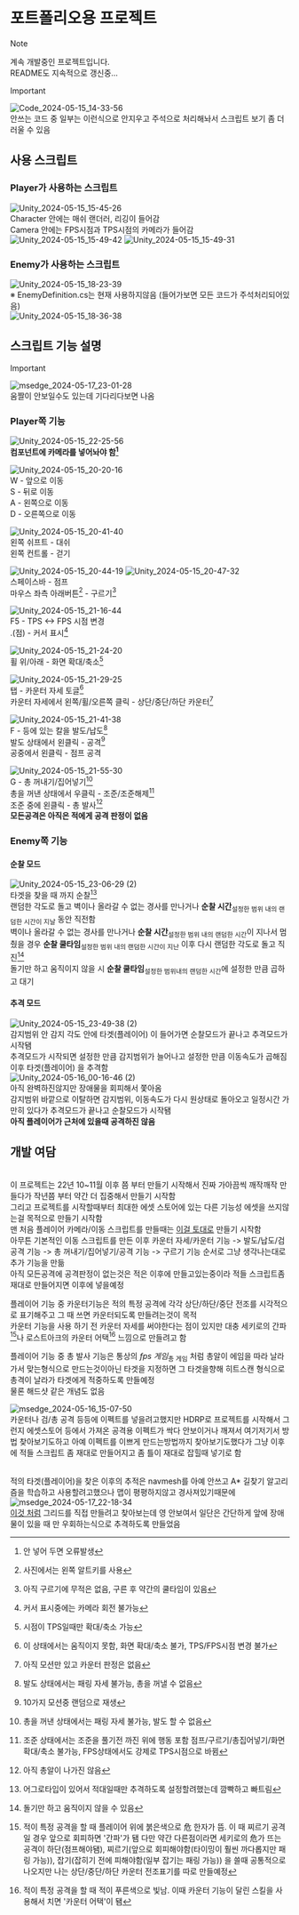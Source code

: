 # 포트폴리오용 프로젝트

> [!NOTE]
> 계속 개발중인 프로젝트입니다.
> <br>README도 지속적으로 갱신중...

> [!IMPORTANT]
> ![Code_2024-05-15_14-33-56](https://github.com/KimLiquid/MyProject/assets/114733076/f7b9e241-61fc-4e1d-a5bd-2718d28f8beb)
> <br>안쓰는 코드 중 일부는 이런식으로 안지우고 주석으로 처리해놔서 스크립트 보기 좀 더러울 수 있음

## 사용 스크립트 

### Player가 사용하는 스크립트
![Unity_2024-05-15_15-45-26](https://github.com/KimLiquid/MyProject/assets/114733076/fec51a56-94d4-49cc-a1de-f4ec3b2589ff) 
<br>Character 안에는 매쉬 랜더러, 리깅이 들어감
<br>Camera 안에는 FPS시점과 TPS시점의 카메라가 들어감
<br>![Unity_2024-05-15_15-49-42](https://github.com/KimLiquid/MyProject/assets/114733076/9cd8693b-a3c7-4ea9-9e48-1ce14a1cf28d)
![Unity_2024-05-15_15-49-31](https://github.com/KimLiquid/MyProject/assets/114733076/18fb3eb4-f98e-4a7f-9fba-8057c3e05031)

### Enemy가 사용하는 스크립트
![Unity_2024-05-15_18-23-39](https://github.com/KimLiquid/MyProject/assets/114733076/9f3eac09-3b5b-4dee-8d35-34d44ae908b0)
<br>※ EnemyDefinition.cs는 현재 사용하지않음 (들어가보면 모든 코드가 주석처리되어있음)<br>
![Unity_2024-05-15_18-36-38](https://github.com/KimLiquid/MyProject/assets/114733076/d18a5553-de2a-4301-afc7-c1a4a7582ae7)

## 스크립트 기능 설명
> [!IMPORTANT]
> ![msedge_2024-05-17_23-01-28](https://github.com/KimLiquid/MyProject/assets/114733076/9c1ea486-3058-4afe-9452-59a22e26c698)
> <br>움짤이 안보일수도 있는데 기다리다보면 나옴

### Player쪽 기능
![Unity_2024-05-15_22-25-56](https://github.com/KimLiquid/MyProject/assets/114733076/e4fa73c0-1da0-4661-9fb1-7550c88a66e4)
<br>**컴포넌트에 카메라를 넣어놔야 함[^1]**
[^1]:안 넣어 두면 오류발생 

![Unity_2024-05-15_20-20-16](https://github.com/KimLiquid/MyProject/assets/114733076/e3157a2c-aaf9-4b1d-bfb2-fa932af6ec38)
<br>W - 앞으로 이동
<br>S - 뒤로 이동
<br>A - 왼쪽으로 이동
<br>D - 오른쪽으로 이동

![Unity_2024-05-15_20-41-40](https://github.com/KimLiquid/MyProject/assets/114733076/4e855963-7692-4ea2-8621-c49b4e9f4b51)
<br>왼쪽 쉬프트 - 대쉬
<br>왼쪽 컨트롤 - 걷기

![Unity_2024-05-15_20-44-19](https://github.com/KimLiquid/MyProject/assets/114733076/eb6747d3-3434-4323-aa6f-924d892550c6)
![Unity_2024-05-15_20-47-32](https://github.com/KimLiquid/MyProject/assets/114733076/da6e8437-567f-4e1e-aaa1-d34b11ba93fa)
<br>스페이스바 - 점프
<br>마우스 좌측 아래버튼[^2] - 구르기[^3]
[^2]:사진에서는 왼쪽 알트키를 사용
[^3]:아직 구르기에 무적은 없음, 구른 후 약간의 쿨타임이 있음

![Unity_2024-05-15_21-16-44](https://github.com/KimLiquid/MyProject/assets/114733076/13f0de75-6457-4133-9210-f2716502a68b)
<br>F5 - TPS <-> FPS 시점 변경
<br>.(점) - 커서 표시[^4]
[^4]:커서 표시중에는 카메라 회전 불가능

![Unity_2024-05-15_21-24-20](https://github.com/KimLiquid/MyProject/assets/114733076/827df6d7-f5cc-4864-8e35-da5d3ef27745)
<br>휠 위/아래 - 화면 확대/축소[^5]
[^5]:시점이 TPS일때만 확대/축소 가능

![Unity_2024-05-15_21-29-25](https://github.com/KimLiquid/MyProject/assets/114733076/b7b3b6b1-a621-43e7-8eb0-90cbe1e93ca0)
<br>탭 - 카운터 자세 토글[^6]
<br>카운터 자세에서 왼쪽/휠/오른쪽 클릭 - 상단/중단/하단 카운터[^7]
[^6]:이 상태에서는 움직이지 못함, 화면 확대/축소 불가, TPS/FPS시점 변경 불가
[^7]:아직 모션만 있고 카운터 판정은 없음

![Unity_2024-05-15_21-41-38](https://github.com/KimLiquid/MyProject/assets/114733076/5b433ce5-924e-4706-a67a-7145b9a2699a)
<br>F - 등에 있는 칼을 발도/납도[^8]
<br>발도 상태에서 왼클릭 - 공격[^9]
<br>공중에서 왼클릭 - 점프 공격
[^8]:발도 상태에서는 패링 자세 불가능, 총을 꺼낼 수 없음
[^9]:10가지 모션중 랜덤으로 재생

![Unity_2024-05-15_21-55-30](https://github.com/KimLiquid/MyProject/assets/114733076/207a974a-1c71-4e98-b433-de359a6488b0)
<br>G - 총 꺼내기/집어넣기[^10]
<br>총을 꺼낸 상태에서 우클릭 - 조준/조준해제[^11]
<br>조준 중에 왼클릭 - 총 발사[^12]
<br>**모든공격은 아직은 적에게 공격 판정이 없음**
[^10]:총을 꺼낸 상태에서는 패링 자세 불가능, 발도 할 수 없음
[^11]:조준 상태에서는 조준을 풀기전 까진 위에 행동 포함 점프/구르기/총집어넣기/화면 확대/축소 불가능, FPS상태에서도 강제로 TPS시점으로 바뀜
[^12]:아직 총알이 나가진 않음

### Enemy쪽 기능
#### 순찰 모드
![Unity_2024-05-15_23-06-29 (2)](https://github.com/KimLiquid/MyProject/assets/114733076/568a25ee-d377-4db9-989f-c04cf7deddfe)
<br>타겟을 찾을 때 까지 순찰[^13]
<br>랜덤한 각도로 돌고 벽이나 올라갈 수 없는 경사를 만나거나 **순찰 시간**<sub>설정한 범위 내의 랜덤한 시간이 지날</sub> 동안 직전함
<br>벽이나 올라갈 수 없는 경사를 만나거나 **순찰 시간**<sub>설정한 범위 내의 랜덤한 시간</sub>이 지나서 멈췄을 경우 **순찰 쿨타임**<sub>설정한 범위 내의 랜덤한 시간이 지난</sub> 이후 다시 랜덤한 각도로 돌고 직진[^14]
<br>돌기만 하고 움직이지 않을 시 **순찰 쿨타임**<sub>설정한 범위내의 랜덤한 시간</sub>에 설정한 만큼 곱하고 대기
[^13]:어그로타입이 있어서 적대일때만 추격하도록 설정할려했는데 깜빡하고 빠트림
[^14]:돌기만 하고 움직이지 않을 수 있음

#### 추격 모드
![Unity_2024-05-15_23-49-38 (2)](https://github.com/KimLiquid/MyProject/assets/114733076/c4910fd0-8358-47de-9587-9b6da114892c)
<br>감지범위 안 감지 각도 안에 타겟(플레이어) 이 들어가면 순찰모드가 끝나고 추격모드가 시작됌
<br>추격모드가 시작되면 설정한 만큼 감지범위가 늘어나고 설정한 만큼 이동속도가 곱해짐
<br>이후 타겟(플레이어) 을 추격함
<br>![Unity_2024-05-16_00-16-46 (2)](https://github.com/KimLiquid/MyProject/assets/114733076/763aecbe-e4dc-4825-92f3-258f4cce0805)
<br>아직 완벽하진않지만 장애물을 회피해서 쫓아옴
<br>감지범위 바깥으로 이탈하면 감지범위, 이동속도가 다시 원상태로 돌아오고 일정시간 가만히 있다가 추격모드가 끝나고 순찰모드가 시작됌
<br>**아직 플레이어가 근처에 있을때 공격하진 않음**

## 개발 여담
<br>이 프로젝트는 22년 10~11월 이후 쯤 부터 만들기 시작해서 진짜 가아끔씩 깨작깨작 만들다가 작년쯤 부터 약간 더 집중해서 만들기 시작함
<br>그리고 프로젝트를 시작할때부터 최대한 에셋 스토어에 있는 다른 기능성 에셋을 쓰지않는걸 목적으로 만들기 시작함
<br>맨 처음 플레이어 카메라/이동 스크립트를 만들때는 [이걸 토대로](https://rito15.github.io/posts/unity-fps-tps-character/) 만들기 시작함
<br>아무튼 기본적인 이동 스크립트를 만든 이후 카운터 자세/카운터 기능 -> 발도/납도/검 공격 기능 -> 총 꺼내기/집어넣기/공격 기능 -> 구르기 기능 순서로 그냥 생각나는대로 추가 기능을 만듦
<br>아직 모든공격에 공격판정이 없는것은 적은 이후에 만들고있는중이라 적들 스크립트좀 재대로 만들어지면 이후에 넣을예정

플레이어 기능 중 카운터기능은 적의 특정 공격에 각각 상단/하단/중단 전조를 시각적으로 표기해주고 그 때 쓰면 카운터되도록 만들려는것이 목적
<br>카운터 기능을 사용 하기 전 카운터 자세를 써야한다는 점이 있지만 대충 세키로의 간파[^15]나 로스트아크의 카운터 어택[^16] 느낌으로 만들려고 함
[^15]: 적이 특정 공격을 할 때 플레이어 위에 붉은색으로 危 한자가 뜸. 이 때 찌르기 공격일 경우 앞으로 회피하면 '간파'가 됌  다만 약간 다른점이라면 세키로의 危가 뜨는 공격이 하단(점프해야됌), 찌르기(앞으로 회피해야함(타이밍이 훨씬 까다롭지만 패링 가능)), 잡기(잡히기 전에 피해야함(일부 잡기는 패링 가능)) 을 쓸때 공통적으로 나오지만 나는 상단/중단/하단 카운터 전조표기를 따로 만들예정
[^16]: 적이 특정 공격을 할 때 적이 푸른색으로 빛남. 이때 카운터 기능이 달린 스킬을 사용해서 치면 '카운터 어택'이 됌

플레이어 기능 중 총 발사 기능은 통상의 *fps 게임*<sub>총 게임</sub> 처럼 총알이 에임을 따라 날라가서 맞는형식으로 만드는것이아닌 타겟을 지정하면 그 타겟을향해 히트스캔 형식으로 총격이 날라가 타겟에게 적중하도록 만들예정 
<br>물론 해드샷 같은 개념도 없음

![msedge_2024-05-16_15-07-50](https://github.com/KimLiquid/MyProject/assets/114733076/2c698450-34ba-4220-ae77-3cea13078fdf)
<br>카운터나 검/총 공격 등등에 이펙트를 넣을려고했지만 HDRP로 프로젝트를 시작해서 그런지 에셋스토어 등에서 가져온 공격용 이펙트가 싹다 안보이거나 깨져서 여기저기서 방법 찾아보기도하고 아예 이펙트를 이쁘게 만드는방법까지 찾아보기도했다가 그냥 이후에 적들 스크립트 좀 재대로 만들어지고 좀 틀이 재대로 잡힐때 넣기로 함

<br>적의 타겟(플레이어)을 찾은 이후의 추적은 navmesh를 아예 안쓰고 A* 길찾기 알고리즘을 학습하고 사용할려고했으나 맵이 평평하지않고 경사져있기때문에
<br>![msedge_2024-05-17_22-18-34](https://github.com/KimLiquid/MyProject/assets/114733076/e3b3437c-6087-47e2-873e-df38b2943582)
<br>[이것 처럼](https://stonemonarch.com/2016/05/30/3d-pathfinding-in-unity-for-procedural-environments/) 그리드를 직접 만들려고 찾아보는데 영 안보여서 일단은 간단하게 앞에 장애물이 있을 때 만 우회하는식으로 추격하도록 만들었음